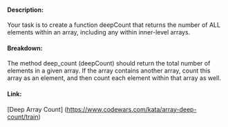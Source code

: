 #### Description:
Your task is to create a function deepCount that returns the number of ALL elements within an array, including any within inner-level arrays.

#### Breakdown:
The method deep_count (deepCount) should return the total number of elements in a given array. If the array contains another array, count this array as an element, and then count each element within that array as well.

#### Link:
[Deep Array Count] (https://www.codewars.com/kata/array-deep-count/train)
